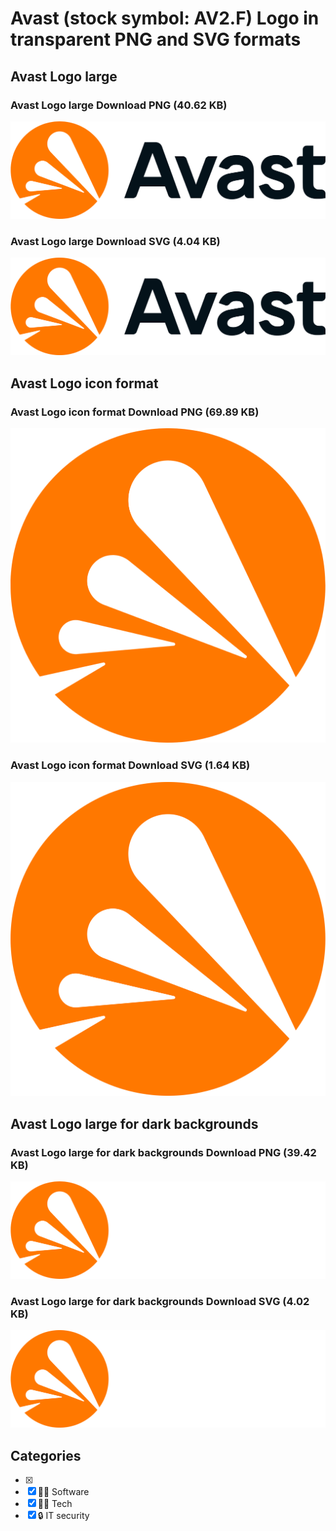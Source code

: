 # Avast (stock symbol: AV2.F) Logo in transparent PNG and SVG formats

## Avast Logo large

### Avast Logo large Download PNG (40.62 KB)

![Avast Logo large Download PNG (40.62 KB)](/img/orig/AV2.F_BIG-f5609630.png)

### Avast Logo large Download SVG (4.04 KB)

![Avast Logo large Download SVG (4.04 KB)](/img/orig/AV2.F_BIG-fe4b60d4.svg)

## Avast Logo icon format

### Avast Logo icon format Download PNG (69.89 KB)

![Avast Logo icon format Download PNG (69.89 KB)](/img/orig/AV2.F-439b0303.png)

### Avast Logo icon format Download SVG (1.64 KB)

![Avast Logo icon format Download SVG (1.64 KB)](/img/orig/AV2.F-dacf345e.svg)

## Avast Logo large for dark backgrounds

### Avast Logo large for dark backgrounds Download PNG (39.42 KB)

![Avast Logo large for dark backgrounds Download PNG (39.42 KB)](/img/orig/AV2.F_BIG.D-60103b13.png)

### Avast Logo large for dark backgrounds Download SVG (4.02 KB)

![Avast Logo large for dark backgrounds Download SVG (4.02 KB)](/img/orig/AV2.F_BIG.D-210113a4.svg)



## Categories
- [x] 
- [x] 👨‍💻 Software
- [x] 👩‍💻 Tech
- [x] 🔒 IT security
